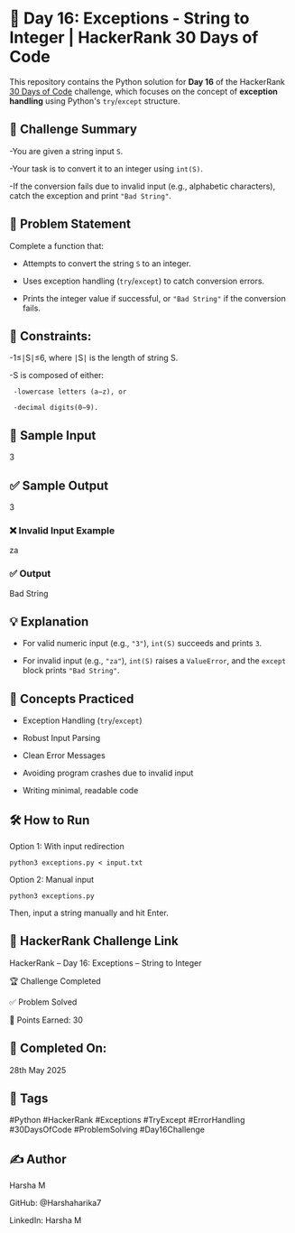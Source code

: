 # 📘 Day 16: Exceptions - String to Integer | HackerRank 30 Days of Code

This repository contains the Python solution for **Day 16** of the HackerRank [30 Days of Code](https://www.hackerrank.com/domains/tutorials/30-days-of-code) challenge, which focuses on the concept of **exception handling** using Python's `try`/`except` structure.

## 🚀 Challenge Summary

-You are given a string input `S`.

-Your task is to convert it to an integer using `int(S)`. 

-If the conversion fails due to invalid input (e.g., alphabetic characters), catch the exception and print `"Bad String"`.

## 📝 Problem Statement

Complete a function that:

- Attempts to convert the string `S` to an integer.
  
- Uses exception handling (`try`/`except`) to catch conversion errors.
  
- Prints the integer value if successful, or `"Bad String"` if the conversion fails.

## 🔐 Constraints:
-1≤∣S∣≤6, where ∣S∣ is the length of string S.

-S is composed of either:

     -lowercase letters (a−z), or

     -decimal digits(0−9).

## 🔢 Sample Input

  3

## ✅ Sample Output

  3

### ❌ Invalid Input Example

  za

### ✅ Output

  Bad String

## 💡 Explanation

- For valid numeric input (e.g., `"3"`), `int(S)` succeeds and prints `3`.

- For invalid input (e.g., `"za"`), `int(S)` raises a `ValueError`, and the `except` block prints `"Bad String"`.
  
## 🧠 Concepts Practiced

- Exception Handling (`try`/`except`)
  
- Robust Input Parsing
  
- Clean Error Messages
  
- Avoiding program crashes due to invalid input
  
- Writing minimal, readable code

## 🛠 How to Run

Option 1: With input redirection

    python3 exceptions.py < input.txt

Option 2: Manual input

    python3 exceptions.py

Then, input a string manually and hit Enter.

## 🔗 HackerRank Challenge Link

HackerRank – Day 16: Exceptions – String to Integer

🏆 Challenge Completed

✅ Problem Solved

🎯 Points Earned: 30

## 📅 Completed On:

28th May 2025

## 🔖 Tags

#Python #HackerRank #Exceptions #TryExcept #ErrorHandling #30DaysOfCode #ProblemSolving #Day16Challenge

## ✍ Author

Harsha M  

GitHub:   @Harshaharika7  

LinkedIn: Harsha M
